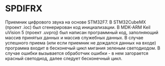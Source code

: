 # SPDIFRX
Приемник цифрового звука на основе STM32F7.
В STM32CubeMX (проект .ioc) был сгенерирован код инициализации.
В MDK-ARM Keil uVision 5 (проект .uvproj) был написан программный код, заполняющий массив принятых данных и массив служебных данных.
В случае успешного приема (или если приемник не дождался данных на входе) программа входит в бесконечый цикл мигания зеленым светодиодом.
В случае ошибки вызывается обработчик ошибки - в нем загорается красный светодиод, далее следует бесконечный цикл.
